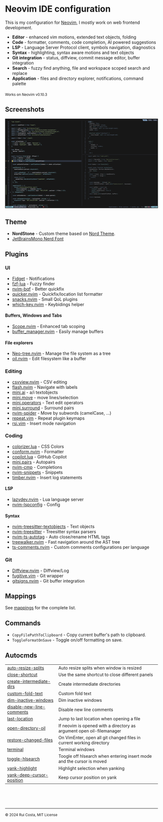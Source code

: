 # Neovim IDE configuration

This is my configuration for [Neovim](https://neovim.io/), I mostly work on web frontend development.

- **Editor** - enhanced vim motions, extended text objects, folding
- **Code** - formatter, comments, code completion, AI powered suggestions
- **LSP** - Language Server Protocol client, symbols navigation, diagnostics
- **Syntax** - highlighting, syntax aware motions and text objects
- **Git integration** - status, diffview, commit message editor, buffer integration
- **Search** - fuzzy find anything, file and workspace scoped search and replace
- **Application** - files and directory explorer, notifications, command palette

<sub>Works on Neovim v0.10.3</sub>

## Screenshots

![screenshot](https://raw.githubusercontent.com/ruicsh/nvim-config/refs/heads/main/assets/screenshot.png)

## Theme

- **NordStone** - Custom theme based on [Nord Theme](https://www.nordtheme.com/).
- [JetBrainsMono Nerd Font](https://www.nerdfonts.com/font-downloads)

## Plugins

### UI

- [Fidget](https://github.com/j-hui/fidget.nvim) - Notifications
- [fzf-lua](https://github.com/ibhagwan/fzf-lua) - Fuzzy finder
- [nvim-bqf](https://github.com/kevinhwang91/nvim-bqf) - Better quickfix
- [quicker.nvim](https://github.com/stevearc/quicker.nvim) - Quickfix/location list formatter
- [snacks.nvim](https://github.com/folke/snacks.nvim) - Small QoL plugins
- [which-key.nvim](https://github.com/folke/which-key.nvim) - Keybidings helper

#### Buffers, Windows and Tabs

- [Scope.nvim](https://github.com/tiagovla/scope.nvim) - Enhanced tab scoping
- [buffer_manager.nvim](https://github.com/j-morano/buffer_manager.nvim) - Easily manage buffers

#### File explorers

- [Neo-tree.nvim](https://github.com/nvim-neo-tree/neo-tree.nvim) - Manage the file system as a tree
- [oil.nvim](https://github.com/stevearc/oil.nvim) - Edit filesystem like a buffer

### Editing

- [csvview.nvim](https://github.com/hat0uma/csvview.nvim) - CSV editing
- [flash.nvim](https://github.com/folke/flash.nvim) - Navigate with labels
- [mini.ai](https://github.com/echasnovski/mini.ai) - a/i textobjects
- [mini.move](https://github.com/echasnovski/mini.move) - move lines/selection
- [mini.operators](https://github.com/echasnovski/mini.operators) - Text edit operators
- [mini.surround](https://github.com/echasnovski/mini.surround) - Surround pairs
- [nvim-spider](https://github.com/chrisgrieser/nvim-spider) - Move by subwords (camelCase, ...)
- [repeat.vim](https://github.com/tpope/vim-repeat) - Repeat plugin keymaps
- [rsi.vim](https://github.com/tpope/vim-rsi) - Insert mode navigation

### Coding

- [colorizer.lua](https://github.com/norcalli/nvim-colorizer.lua) - CSS Colors
- [conform.nvim](https://github.com/stevearc/conform.nvim) - Formatter
- [copilot.lua](https://github.com/zbirenbaum/copilot.lua) - GitHub Copilot
- [mini.pairs](https://github.com/echasnovski/mini.pairs) - Autopairs
- [nvim-cmp](https://github.com/hrsh7th/nvim-cmp) - Completions
- [nvim-snippets](https://github.com/garymjr/nvim-snippets) - Snippets
- [timber.nvim](https://github.com/Goose97/timber.nvim) - Insert log statements

#### LSP

- [lazydev.nvim](https://github.com/folke/trouble.nvim) - Lua language server
- [nvim-lspconfig](https://github.com/neovim/nvim-lspconfig) - Config

#### Syntax

- [nvim-treesitter-textobjects](https://github.com/nvim-treesitter/nvim-treesitter-textobjects) - Text objects
- [nvim-treesitter](https://github.com/nvim-treesitter/nvim-treesitter) - Treesitter syntax parsers
- [nvim-ts-autotag](https://github.com/windwp/nvim-ts-autotag) - Auto close/rename HTML tags
- [treewalker.nvim](https://github.com/aaronik/treewalker.nvim) - Fast navigation around the AST tree
- [ts-comments.nvim](https://github.com/folke/ts-comments.nvim) - Custom comments configurations per language

### Git

- [Diffview.nvim](https://github.com/sindrets/diffview.nvim) - Diffview/Log
- [fugitive.vim](https://github.com/tpope/vim-fugitive) - Git wrapper
- [gitsigns.nvim](https://github.com/lewis6991/gitsigns.nvim) - Git buffer integration

## Mappings

See [mappings](assets/mappings.md) for the complete list.

## Commands

- `CopyFilePathToClipboard` - Copy current buffer's path to clipboard.
- `ToggleFormatOnSave` - Toggle on/off formatting on save.

## Autocmds

|                                                                                                                                                 |                                                                       |
| ----------------------------------------------------------------------------------------------------------------------------------------------- | --------------------------------------------------------------------- |
| [auto-resize-splits](https://raw.githubusercontent.com/ruicsh/nvim-config/refs/heads/main/plugin/autocmds/auto-resize-splits.lua)               | Auto resize splits when window is resized                             |
| [close-shortcut](https://raw.githubusercontent.com/ruicsh/nvim-config/refs/heads/main/plugin/autocmds/close-shortcut.lua)                       | Use the same shortcut to close different panels                       |
| [create-intermediate-dirs](https://raw.githubusercontent.com/ruicsh/nvim-config/refs/heads/main/plugin/autocmds/create-intermediate-dirs.lua)   | Create intermediate directories                                       |
| [custom-fold-text](https://raw.githubusercontent.com/ruicsh/nvim-config/refs/heads/main/plugin/autocmds/custom-fold-text.lua)                   | Custom fold text                                                      |
| [dim-inactive-windows](https://raw.githubusercontent.com/ruicsh/nvim-config/refs/heads/main/plugin/autocmds/dim-inactive-windows.lua)           | Dim inactive windows                                                  |
| [disable-new-line-comments](https://raw.githubusercontent.com/ruicsh/nvim-config/refs/heads/main/plugin/autocmds/disable-new-line-comments.lua) | Disable new line comments                                             |
| [last-location](https://raw.githubusercontent.com/ruicsh/nvim-config/refs/heads/main/plugin/autocmds/last-location.lua)                         | Jump to last location when opening a file                             |
| [open-directory-oil](https://raw.githubusercontent.com/ruicsh/nvim-config/refs/heads/main/plugin/autocmds/open-directory-oil.lua)               | If neovim is opened with a directory as argument open oil-filemanager |
| [restore-changed-files](https://raw.githubusercontent.com/ruicsh/nvim-config/refs/heads/main/plugin/autocmds/restore-changed-files.lua)         | On VimEnter, open all git changed files in current working directory  |
| [terminal](https://raw.githubusercontent.com/ruicsh/nvim-config/refs/heads/main/plugin/autocmds/terminal.lua)                                   | Terminal windows                                                      |
| [toggle-hlsearch](https://raw.githubusercontent.com/ruicsh/nvim-config/refs/heads/main/plugin/autocmds/toggle-hlsearch.lua)                     | Toogle off hlsearch when entering insert mode and the cursor is moved |
| [yank-highlight](https://raw.githubusercontent.com/ruicsh/nvim-config/refs/heads/main/plugin/autocmds/yank-highlight.lua)                       | Highlight selection when yanking                                      |
| [yank-deep-cursor-position](https://raw.githubusercontent.com/ruicsh/nvim-config/refs/heads/main/plugin/autocmds/yank-deep-cursor-position.lua) | Keep cursor position on yank                                          |

<div style="margin-top:80px"></div>

---

<sup>&copy; 2024 Rui Costa, MIT License</sup>

